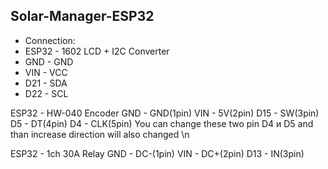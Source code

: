 ## Solar-Manager-ESP32
* Connection:&nbsp;
* ESP32   - 1602 LCD + I2C Converter &nbsp;
* GND		-	 GND &nbsp;
* VIN  	-	 VCC
* D21  	-	 SDA
* D22  	-	 SCL


ESP32   - HW-040 Encoder
GND		  -	 GND(1pin)
VIN  	  -	 5V(2pin)
D15  	  -	 SW(3pin)
D5	 	  -	 DT(4pin)
D4  	  -	 CLK(5pin)
You can change these two pin D4 и D5 and than increase direction will also changed
\n

ESP32   - 1ch 30A Relay
GND		  -	 DC-(1pin)
VIN  	  -	 DC+(2pin)
D13  	  -	 IN(3pin)
